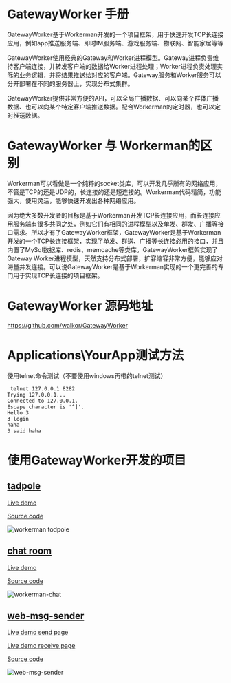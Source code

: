 # GatewayWorker 手册
GatewayWorker基于Workerman开发的一个项目框架，用于快速开发TCP长连接应用，例如app推送服务端、即时IM服务端、游戏服务端、物联网、智能家居等等

GatewayWorker使用经典的Gateway和Worker进程模型。Gateway进程负责维持客户端连接，并转发客户端的数据给Worker进程处理；Worker进程负责处理实际的业务逻辑，并将结果推送给对应的客户端。Gateway服务和Worker服务可以分开部署在不同的服务器上，实现分布式集群。

GatewayWorker提供非常方便的API，可以全局广播数据、可以向某个群体广播数据、也可以向某个特定客户端推送数据。配合Workerman的定时器，也可以定时推送数据。

# GatewayWorker 与 Workerman的区别
Workerman可以看做是一个纯粹的socket类库，可以开发几乎所有的网络应用，不管是TCP的还是UDP的，长连接的还是短连接的。Workerman代码精简，功能强大，使用灵活，能够快速开发出各种网络应用。

因为绝大多数开发者的目标是基于Workerman开发TCP长连接应用，而长连接应用服务端有很多共同之处，例如它们有相同的进程模型以及单发、群发、广播等接口需求。所以才有了GatewayWorker框架，GatewayWorker是基于Workerman开发的一个TCP长连接框架，实现了单发、群送、广播等长连接必用的接口，并且内置了MySql数据库、redis、memcache等类库。GatewayWorker框架实现了Gateway Worker进程模型，天然支持分布式部署，扩容缩容非常方便，能够应对海量并发连接。可以说GatewayWorker是基于Workerman实现的一个更完善的专门用于实现TCP长连接的项目框架。

GatewayWorker 源码地址
=======
https://github.com/walkor/GatewayWorker

Applications\YourApp测试方法
======
使用telnet命令测试（不要使用windows再带的telnet测试）
```shell
 telnet 127.0.0.1 8282
Trying 127.0.0.1...
Connected to 127.0.0.1.
Escape character is '^]'.
Hello 3
3 login
haha
3 said haha
```

使用GatewayWorker开发的项目
=======
## [tadpole](http://kedou.workerman.net/)
[Live demo](http://kedou.workerman.net/)

[Source code](https://github.com/walkor/workerman)

![workerman todpole](http://www.workerman.net/img/workerman-todpole.png)

## [chat room](http://chat.workerman.net/)
[Live demo](http://chat.workerman.net/)

[Source code](https://github.com/walkor/workerman-chat)

![workerman-chat](http://www.workerman.net/img/workerman-chat.png)

## [web-msg-sender](https://github.com/walkor/web-msg-sender)
[Live demo send page](http://workerman.net:3333/)

[Live demo receive page](http://workerman.net/web-msg-sender.html)

[Source code](https://github.com/walkor/web-msg-sender)

![web-msg-sender](http://www.workerman.net/img/web-msg-sender.png)





